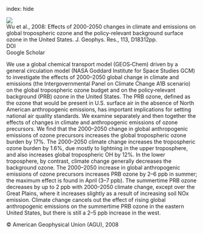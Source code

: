 index: hide

<div class="Citation">
    <div class="Citation-thumb CitationThumb-linked"  data-href="https://doi.org/10.1029/2007jd009639">
      <img src="https://static.claimspace.cloud/climate-study-static/refs/thumbs/11/Wu_et_al_2008-thumb.png" />
    </div>

  <div class="Citation-body">
    <div class="Citation-text">Wu et al., 2008: Effects of 2000-2050 changes in climate and emissions on global tropospheric ozone and the policy-relevant background surface ozone in the United States. <span class="Article-journal">J. Geophys. Res., </span><span class="Article-volume">113, </span>D18312pp.</div>
    <div class="Citation-links">
      <div class="CitationLink" data-href="https://doi.org/10.1029/2007jd009639">
        <div class="CitationLink-icon CitationLink-Doi"></div>
        <div class="CitationLink-text">DOI</div>
      </div>
      <div class="CitationLink" data-href="https://scholar.google.com/scholar?q=10.1029/2007jd009639">
        <div class="CitationLink-icon CitationLink-Scholar"></div>
        <div class="CitationLink-text">Google Scholar</div>
      </div>
    </div>
  </div>
</div>

We use a global chemical transport model (GEOS‐Chem) driven by a general circulation model (NASA Goddard Institute for Space Studies GCM) to investigate the effects of 2000–2050 global change in climate and emissions (the Intergovernmental Panel on Climate Change A1B scenario) on the global tropospheric ozone budget and on the policy‐relevant background (PRB) ozone in the United States. The PRB ozone, defined as the ozone that would be present in U.S. surface air in the absence of North American anthropogenic emissions, has important implications for setting national air quality standards. We examine separately and then together the effects of changes in climate and anthropogenic emissions of ozone precursors. We find that the 2000–2050 change in global anthropogenic emissions of ozone precursors increases the global tropospheric ozone burden by 17%. The 2000–2050 climate change increases the tropospheric ozone burden by 1.6%, due mostly to lightning in the upper troposphere, and also increases global tropospheric OH by 12%. In the lower troposphere, by contrast, climate change generally decreases the background ozone. The 2000–2050 increase in global anthropogenic emissions of ozone precursors increases PRB ozone by 2–6 ppb in summer; the maximum effect is found in April (3–7 ppb). The summertime PRB ozone decreases by up to 2 ppb with 2000–2050 climate change, except over the Great Plains, where it increases slightly as a result of increasing soil NOx emission. Climate change cancels out the effect of rising global anthropogenic emissions on the summertime PRB ozone in the eastern United States, but there is still a 2–5 ppb increase in the west.

<div class="Citation-copy">
&copy; American Geophysical Union (AGU), 2008
</div>